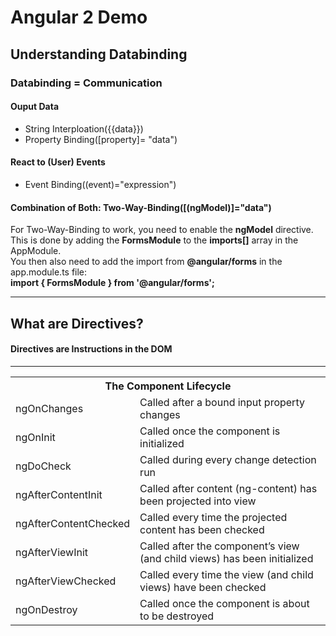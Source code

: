 # Angular 2 Demo

<h2> Understanding Databinding</h2>
    <h3>Databinding = Communication</h3>
<h4>Ouput Data</h4>
<ul>
  <li>String Interploation({{data}})</li>
  <li>Property Binding([property]= "data")</li>
</ul>
<h4>React to (User) Events</h4>
<ul>
    <li>Event Binding((event)="expression")</li>
</ul>
<h4>Combination of Both: Two-Way-Binding([(ngModel)]="data")</h4>
    <p>
    For Two-Way-Binding to work, you need to enable the  <b>ngModel</b>  directive.<br>
     This is done by adding the <b>FormsModule</b>  to the <b>imports[]</b>  array in the AppModule.<br>
     You then also need to add the import from <b>@angular/forms</b>  in the app.module.ts file: <br>
       <b>import { FormsModule } from '@angular/forms'; </b>
    </p>
<hr>

<h2> What are Directives?</h2>
<h4>Directives are Instructions in the DOM</h4>
<hr>
<table>
  <tr>
    <th colspan="2">The Component Lifecycle</th>
  </tr>
  <tr>
    <td>ngOnChanges</td>
    <td>Called after a bound input property changes</td>
  </tr>
  <tr>
    <td>ngOnInit</td>
    <td>Called once the component is initialized</td>
  </tr>
  <tr>
    <td>ngDoCheck</td>
    <td>Called during every change detection run</td>
  </tr>
  <tr>
    <td>ngAfterContentInit</td>
    <td>Called after content (ng-content) has been projected into view</td>
  </tr>
  <tr>
    <td>ngAfterContentChecked</td>
    <td>Called every time the projected content has been checked</td>
  </tr>
  <tr>
    <td>ngAfterViewInit</td>
    <td>Called after the component’s view (and child views) has been initialized</td>
  </tr>
  <tr>
    <td>ngAfterViewChecked</td>
    <td>Called every time the view (and child views) have been checked</td>
  </tr>
  <tr>
    <td>ngOnDestroy</td>
    <td>Called once the component is about to be destroyed</td>
  </tr>
</table>

